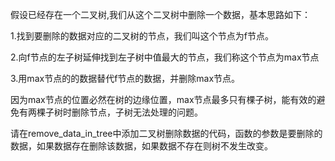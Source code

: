 假设已经存在一个二叉树,我们从这个二叉树中删除一个数据，基本思路如下：

1.找到要删除的数据对应的二叉树的节点，我们叫这个节点为f节点。

2.向f节点的左子树延伸找到左子树中值最大的节点，我们称这个节点为max节点

3.用max节点的的数据替代f节点的数据，并删除max节点。

因为max节点的位置必然在树的边缘位置，max节点最多只有棵子树，能有效的避免有两棵子树时删除节点，子树无法处理的问题。

请在remove\_data\_in\_tree中添加二叉树删除数据的代码，函数的参数是要删除的数据，如果数据存在删除该数据，如果数据不存在则树不发生改变。